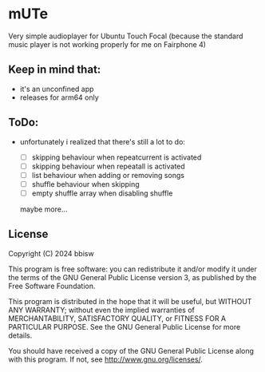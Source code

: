 # mUTe

Very simple audioplayer for Ubuntu Touch Focal (because the standard music player is not working properly for me on Fairphone 4)

## Keep in mind that:

- it's an unconfined app    
- releases for arm64 only

## ToDo:

- unfortunately i realized that there's still a lot to do:

  - [ ] skipping behaviour when repeatcurrent is activated
  - [ ] skipping behaviour when repeatall is activated
  - [ ] list behaviour when adding or removing songs
  - [ ] shuffle behaviour when skipping
  - [ ] empty shuffle array when disabling shuffle

  maybe more...

## License

Copyright (C) 2024  bbisw

This program is free software: you can redistribute it and/or modify it under
the terms of the GNU General Public License version 3, as published by the
Free Software Foundation.

This program is distributed in the hope that it will be useful, but WITHOUT ANY
WARRANTY; without even the implied warranties of MERCHANTABILITY, SATISFACTORY
QUALITY, or FITNESS FOR A PARTICULAR PURPOSE.  See the GNU General Public License
for more details.

You should have received a copy of the GNU General Public License along with
this program. If not, see <http://www.gnu.org/licenses/>.
